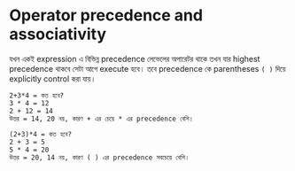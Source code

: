 # Operator precedence and associativity

যখন একই expression এ বিভিন্ন precedence লেভেলের অপারেটর থাকে তখন যার highest precedence থাকবে সেটা আগে execute হবে। তবে precedence কে parentheses `( )` দিয়ে explicitly control করা যায়।

```clike
2+3*4 = কত হবে?
3 * 4 = 12
2 + 12 = 14
উত্তর = 14, 20 নয়, কারণ + এর চেয়ে * এর precedence বেশি।

(2+3)*4 = কত হবে?
2 + 3 = 5
5 * 4 = 20
উত্তর = 20, 14 নয়, কারণ ( ) এর precedence সবচেয়ে বেশি।
```

